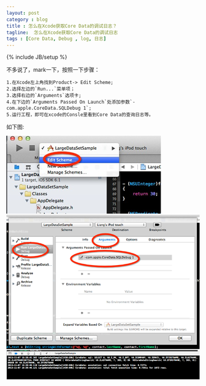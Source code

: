 ```yaml
---
layout: post
category : blog
title : 怎么在Xcode获取Core Data的调试日志？
tagline:  怎么在Xcode获取Core Data的调试日志
tags : [Core Data, Debug , log, 日志]
---
```

{% include JB/setup %}

不多说了，mark一下，按照一下步骤：

	1.在Xcode左上角找到Product-> Edit Scheme;
	2.选择左边的`Run...`菜单项；
	3.选择右边的`Arguments`选项卡;
	4.在下边的`Arguments Passed On Launch`处添加参数`-com.apple.CoreData.SQLDebug 1`;
	5.运行工程，即可在xcode的Consle里看到Core Data的查询日志等。

如下图:

![ScreenShot](/attachments/2013-11-07-1.png)
![ScreenShot](/attachments/2013-11-07-2.png)
![ScreenShot](/attachments/2013-11-07-3.png)
